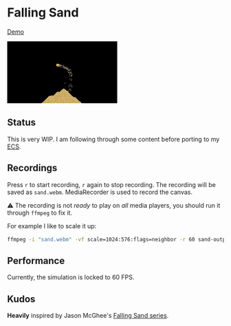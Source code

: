 # Falling Sand

[Demo](https://sandfall.netlify.app/)

<img src="public/img/screenshot.png" width="256">

## Status

This is very WIP. I am following through some content before porting to my [ECS](https://github.com/jakeklassen/ecs).

## Recordings

Press `r` to start recording, `r` again to stop recording. The recording will be saved as `sand.webm`. MediaRecorder is used to record the canvas.

⚠️ The recording is not _ready_ to play on _all_ media players, you should run it through `ffmpeg` to fix it.

For example I like to scale it up:

```bash
ffmpeg -i "sand.webm" -vf scale=1024:576:flags=neighbor -r 60 sand-output.webm
```

## Performance

Currently, the simulation is locked to 60 FPS.

## Kudos

**Heavily** inspired by Jason McGhee's [Falling Sand series](https://jason.today/falling-sand).
